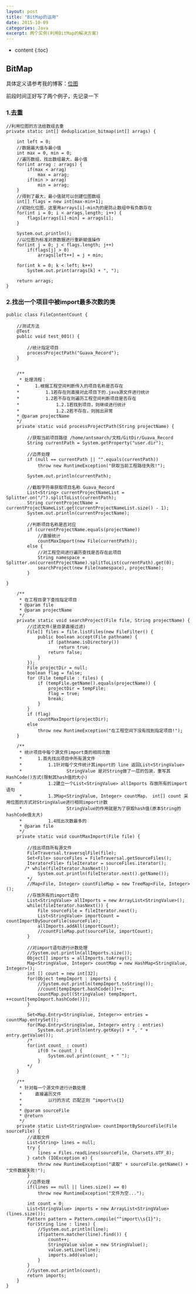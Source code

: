 ```yaml
---
layout: post
title: "BitMap的运用"
date: 2015-10-09
categories: Java
excerpt: 两个实例(利用BitMap的解决方案)
---
```


* content
{:toc}

## BitMap

具体定义请参考我的博客：[位图](http://xiaohuishu.net/2015/08/25/%E5%B8%83%E9%9A%86%E8%BF%87%E6%BB%A4%E5%99%A8/)

前段时间正好写了两个例子，先记录一下

### 1.去重

    //利用位图的方法给数组去重
    private static int[] deduplication_bitmap(int[] arrags) {
    
        int left = 0;
        //数据最大值与最小值
        int max = 0, min = 0;
	    //遍历数组，找出数组最大，最小值
        for(int arrag : arrags) {
            if(max < arrag)
                max = arrag;
            if(min > arrag)
                min = arrag;
        }
	    //得到了最大，最小值就可以创建位图数组
        int[] flags = new int[max-min+1];
	    //初始化位图，这里用arrays[i]-min为的是防止数组中有负数存在
        for(int i = 0; i < arrags.length; i++) {
            flags[arrags[i]-min] = arrags[i];
        }

        System.out.println();
	    //以位图为标准对原数据进行重新赋值操作
        for(int j = 0; j < flags.length; j++)
            if(flags[j] > 0)
                arrags[left++] = j + min;

        for(int k = 0; k < left; k++)
            System.out.print(arrags[k] + ", ");

        return arrags;
    }

### 2.找出一个项目中被import最多次数的类


    public class FileContentCount {

        //测试方法
        @Test
        public void test_001() {

            //统计指定项目
            processProjectPath("Guava_Record");
        }


        /**
         * 处理流程：
        *      1.根据工程空间判断传入的项目名称是否存在
        *          1.1若存在则直接对此项目下的.java源文件进行统计
        *          1.2若不存在则遍历工程空间判断项目是否存在
        *              1.2.1若找到项目，则继续进行统计
        *              1.2.2若不存在，则抛出异常
        * @param projectName
        */
        private static void processProjectPath(String projectName) {

            //获取当前项目路径 /home/antsmarch/文档/GitDir/Guava_Record
            String currentPath = System.getProperty("user.dir");
            
            //边界处理
            if (null == currentPath || "".equals(currentPath))
                throw new RuntimeException("获取当前工程路径失败!");

            System.out.println(currentPath);
            
            //截取字符串获取项目名称 Guava_Record
            List<String> currentProjectNameList = Splitter.on("/").splitToList(currentPath);
            String currentProjectName = currentProjectNameList.get(currentProjectNameList.size() - 1);
            System.out.println(currentProjectName);
            
            //判断项目名称是否对应
            if (currentProjectName.equals(projectName))
                //直接统计
                countMaxImport(new File(currentPath));
            else {
                //对工程空间进行遍历查找是否存在此项目
                String namespace = Splitter.on(currentProjectName).splitToList(currentPath).get(0);
                searchProject(new File(namespace), projectName);
            }
    
    }   
    
        /**
         * 在工程目录下查找指定项目
         * @param file
         * @param projectName
         */
        private static void searchProject(File file, String projectName) {
            //过滤文件(是目录直接过滤)
            File[] files = file.listFiles(new FileFilter() {
                public boolean accept(File pathname) {
                    if (pathname.isDirectory())
                        return true;
                    return false;
                }
            });
            File projectDir = null;
            boolean flag = false;
            for (File tempFile : files) {
                if (tempFile.getName().equals(projectName)) {
                    projectDir = tempFile;
                    flag = true;
                    break;
                }
            }
            if (flag)
                countMaxImport(projectDir);
            else
                throw new RuntimeException("在工程空间下没有找到指定项目!");
        }
    
        /**
         * 统计项目中每个源文件import类的相同次数
         *      1.首先找出项目中所有源文件
         *          1.1针对每个文件统计其import的 line 返回List<StringValue>
         *                 StringValue 是对String做了一层的包装，重写其HashCode()方式(限制其hash值的大小)
         *          1.2建立一个List<StringValue> allImports 存放所有的import语句
         *          1.3Map<StringValue, Integer> countMap， int[] count 采用位图的方式对StringValue进行相同import计数
         *                 StringValue的作用就是为了获取hash值(原本String的hashCode值太大)
         *          1.4找出次数最多的
         * @param file
         */
        private static void countMaxImport(File file) {

            //找出项目所有源文件
            FileTraversal.traversqlFile(file);
            Set<File> sourceFiles = FileTraversal.getSourceFiles();
            Iterator<File> fileIterator = sourceFiles.iterator();
           /* while(fileIterator.hasNext())
                System.out.println(fileIterator.next().getName());
            */
            //Map<File, Integer> countFileMap = new TreeMap<File, Integer>();
            //存放所有的import语句
            List<StringValue> allImports = new ArrayList<StringValue>();
            while(fileIterator.hasNext()) {
                File sourceFile = fileIterator.next();
                List<StringValue> importCount = countImportBySourceFile(sourceFile);
                allImports.addAll(importCount);
                //countFileMap.put(sourceFile, importCount);
            }
    
            //对import语句进行计数处理
            //System.out.println(allImports.size());
            Object[] imports = allImports.toArray();
            Map<StringValue, Integer> countMap = new HashMap<StringValue, Integer>();
            int [] count = new int[32];
            for(Object tempImport : imports) {
                //System.out.println(tempImport.toString());
                //count[tempImport.hashCode()]++;
                countMap.put((StringValue) tempImport, ++count[tempImport.hashCode()]);
            }
    
            Set<Map.Entry<StringValue, Integer>> entries = countMap.entrySet();
            for(Map.Entry<StringValue, Integer> entry : entries)
                System.out.println(entry.getKey() + ", " + entry.getValue());
            /*
            for(int count_ : count)
                if(0 != count_) {
                    System.out.print(count_ + " ");
                }
            */
        }
    
        /**
         * 针对每一个源文件进行计数处理
         *     直接遍历文件
         *          以行的方式 匹配正则 ^import\s{1}
         *
         * @param sourceFile
         * @return
         */
        private static List<StringValue> countImportBySourceFile(File sourceFile) {
            //读取文件
            List<String> lines = null;
            try {
                lines = Files.readLines(sourceFile, Charsets.UTF_8);
            } catch (IOException e) {
                throw new RuntimeException("读取" + sourceFile.getName() + "文件数据失败!");
            }
            //边界处理
            if(lines == null || lines.size() == 0)
                throw new RuntimeException("文件为空...");
    
            int count = 0;
            List<StringValue> imports = new ArrayList<StringValue>(lines.size());
            Pattern pattern = Pattern.compile("^import\\s{1}");
            for(String line : lines) {
                //System.out.println(line);
                if(pattern.matcher(line).find()) {
                    count++;
                    StringValue value = new StringValue();
                    value.setLine(line);
                    imports.add(value);
                }
            }
            //System.out.println(count);
            return imports;
        }
    }